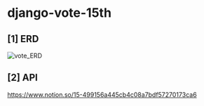 # django-vote-15th

## [1] ERD
![vote_ERD](https://user-images.githubusercontent.com/68195241/173085347-88b19a1d-1933-4b61-8d45-c730a336c7dd.png)

## [2] API
https://www.notion.so/15-499156a445cb4c08a7bdf57270173ca6

